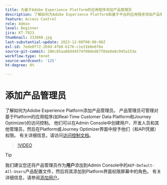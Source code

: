 ```yaml
---
title: 为基于Adobe Experience Platform的应用程序添加产品管理员
description: 了解如何为Adobe Experience Platform和基于平台的应用程序添加产品管理员。
feature: Access Control
role: Admin
level: Beginner
jira: KT-7923
thumbnail: 333860.jpg
last-substantial-update: 2023-12-08T00:00:00Z
exl-id: 7ede8f72-2b9d-4fb0-b176-c1e31b0e6f6e
source-git-commit: 286c85aa88d44574f00ded67f0de8e0c945a153e
workflow-type: tm+mt
source-wordcount: '125'
ht-degree: 0%

---
```


# 添加产品管理员

了解如何为Adobe Experience Platform添加产品管理员。 产品管理员可管理对基于Platform的应用程序(如Real-Time Customer Data Platform和Journey Optimizer)的访问控制。 他们可以在Admin Console中创建用户、开发人员和其他管理员，然后在Platform或Journey Optimizer界面中授予他们（和API凭据）权限。 有关详细信息，请访问[访问控制文档](https://experienceleague.adobe.com/docs/experience-platform/access-control/home.html?lang=zh-Hans)。

>[!VIDEO](https://video.tv.adobe.com/v/333860?learn=on&enablevpops)

>[!TIP]
>
>我们建议您还将产品管理员作为&#x200B;**用户**&#x200B;添加到Admin Console中的`AEP-Default-All-Users`产品配置文件，然后将其添加到Platform界面权限屏幕中的角色。 有关详细信息，请参阅[添加用户](add-users.md)。
